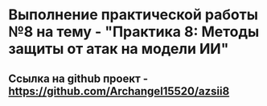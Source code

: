 # Выполнение практической работы №8 на тему - "Практика 8: Методы защиты от атак на модели ИИ"

## Ссылка на github проект - https://github.com/Archangel15520/azsii8


